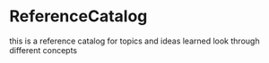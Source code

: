 # ReferenceCatalog

this is a reference catalog for topics and ideas learned
look through different concepts






